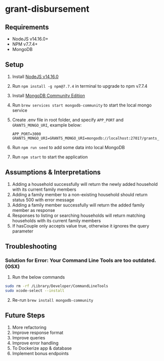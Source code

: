 # grant-disbursement

## Requirements

- NodeJS v14.16.0+
- NPM v7.7.4+
- MongoDB

## Setup

1. Install [NodeJS v14.16.0](https://nodejs.org/ko/blog/release/v14.16.0/)
1. Run `npm install -g npm@7.7.4` in terminal to upgrade to npm v7.7.4
1. Install [MongoDB Community Edition](https://docs.mongodb.com/manual/administration/install-community/)
1. Run `brew services start mongodb-community` to start the local mongo service
1. Create .env file in root folder, and specify `APP_PORT` and `GRANTS_MONGO_URI`, example below:

   ```
   APP_PORT=3000
   GRANTS_MONGO_URI=GRANTS_MONGO_URI=mongodb://localhost:27017/grants_dev
   ```

1. Run `npm run seed` to add some data into local MongoDB
1. Run `npm start` to start the application

## Assumptions & Interpretations

1. Adding a household successfully will return the newly added household with its current family members
1. Adding a family member to a non-existing household should return status 500 with error message
1. Adding a family member successfully will return the added family member as response
1. Responses to listing or searching households will return matching households with its current family members
1. If hasCouple only accepts value true, otherwise it ignores the query parameter

## Troubleshooting

### Solution for Error: Your Command Line Tools are too outdated. (OSX)

1. Run the below commands

```sh
sudo rm -rf /Library/Developer/CommandLineTools
sudo xcode-select --install
```

2. Re-run `brew install mongodb-community`

## Future Steps

1. More refactoring
1. Improve response format
1. Improve queries
1. Improve error handling
1. To Dockerize app & database
1. Implement bonus endpoints
